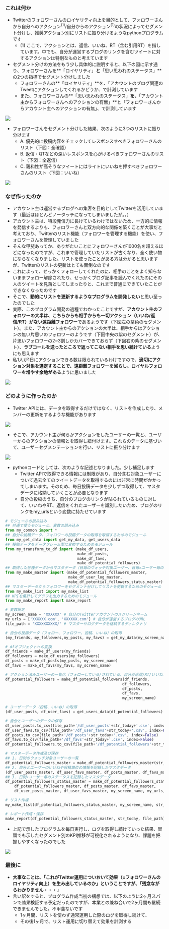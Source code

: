 ### これは何か
- Twitterのフォロワーさんのロイヤリティ向上を目的として、フォロワーさんから自分へのアクション${}^{(1)}$/自分からのアクション${}^{(1)}$の状況によってセグメント分けし、推奨アクション別にリストに振り分けるようなpythonプログラムです
	- (1) ここで、アクションとは、返信、いいね、RT（含む引用RT）を指しています。中でも、自分が運営するブログのリンクを含むツイートに対するアクションは特別なものと考えています
- セグメント分けの方法をもう少し具体的に説明すると、以下の図に示す通り、フォロワーさんを**「ロイヤリティ」**と**「思い思われのステータス」**の2つの指標でセグメント分けしました
	- フォロワーさんの**「ロイヤリティ」**を、「アカウントのブログ関連のTweetにアクションしてくれるかどうか、で計測しています
	- また、フォロワーさんの**「思い思われのステータス」**を、**「アカウント主からフォロワーさんへのアクションの有無」**と「フォロワーさんからアカウント主へのアクションの有無」、で計測しています

![](http://drive.google.com/uc?export=view&id=18NOlzZjUB4WEMuk6rME38fCXrMu9Ijdf)

- フォロワーさんをセグメント分けした結果、次のように3つのリストに振り分けます
	- A. 優先的に投稿内容をチェックしてレスポンスすべきフォロワーさんのリスト（下図：全確認）
	- B. 返信・QTなどの深いレスポンスを心がけるべきフォロワーさんのリスト（下図：全返信）
	- C. 親和性が高そうなツイートにはライトにいいねを押すべきフォロワーさんのリスト（下図：いいね）

![](http://drive.google.com/uc?export=view&id=1LQB6HtzjyvGGE0EVxKdTmKO2ftjWCoN2)

### なぜ作ったのか
- アカウント主は運営するブログへの集客を目的としてTwitterを活用しています（最近はほとんどノータッチになってしまいましたが。。）
- アカウント主は、特段発信力に長けているわけではないため、一方的に情報を発信するよりも、フォロワーさんと双方向的な関係を築くことが大事だと考えており、Twitterのリスト機能（フォロワーを管理する機能）を使い、フォロワーさんを管理していました
- そんな甲斐あってか、ありがたいことにフォロワーさんが1000名を超えるほどになったのですが、これまで管理していたリストが古くなり、全く使い物にならなくなりました。リストを使ったことがある方は分かると思いますが、Twitterのリストの更新はとても面倒なのです
- これによって、せっかくフォローしてくれたのに、相手のことをよく知らないままフォロー解除されたり、せっかくブログ記事を読んでくれたのにその人のツイートを見落としてしまったりと、これまで普通にできていたことができなくなったのです
- そこで、**動的にリストを更新するようなプログラムを開発したい**と思い至ったのでした
- 実際、このプログラム開発の過程でわかったことですが、**アカウント主のフォロワーの大半は、こちらからも相手からも一切アクション（いいね/返信/RT）がない遠距離フォロワー**であるようです（下図左の茶色のセグメント）。また、アカウント主からのアクションの大半は、相手からはアクションの無い片思いのフォロワーのようです（下図中央の紫のセグメント）が、片思いフォロワーの2~3割しかカバーできておらず（下図右の紫のセグメント）、**ラブコールを送ったところで返ってこない相手を思い続けている**ようにも思えます
- 私1人が1日にアクションできる数は限られているわけですので、**適切にアクション対象を選定することで、遠距離フォロワーを減らし、ロイヤルフォロワーを増やす余地がある**ように思いました

![](http://drive.google.com/uc?export=view&id=1LnandC5qeU6cmKWPOJ2pxQuSI88aIawj)

### どのように作ったのか
- Twitter APIには、データを取得するだけではなく、リストを作成したり、メンバーの更新をするような機能があります

![](http://drive.google.com/uc?export=view&id=1pEmP6-gQpQNG5CLUKPN3ncHOK8BUzCRU)

- そこで、アカウント主が何らかアクションをしたユーザーの一覧と、ユーザーからのアクションの情報とを取得し紐付けます。これらのデータに基づいて、ユーザーセグメンテーションを行い、リストに振り分けます

![](http://drive.google.com/uc?export=view&id=1aZsat1P50CfadhtYCpBau4OB0YmTZmzz)

- pythonコードとしては、次のような記述となりました。少し補足します
	- Twitter APIで取得できる情報には制限があり、自分含む対象ユーザーについて過去全てのツイートデータを取得するのには非常に時間がかかってしまいます。そのため、毎日投稿データを少しずつ取得して、マスタデータに格納していくことが必要となります
	- 自分の投稿のうち、自分のブログのリンクが貼られているものに対して、いいねやRT、返信をくれたユーザーを識別したいため、ブログのリンクをmy_urlsという変数に持たせています
```python
# モジュールの読み込み
## 共通で使うモジュール、変数の読み込み
from my_common import *
## 自分の投稿データ、フォロワーの投稿データの取得を取得するためのモジュール
from my_get_data import get_my_data, get_users_data
## 投稿データをデータフレーム型に変換するためのモジュール
from my_transform_to_df import (make_df_users, 
								make_df_posts, 
								make_df_favs, 						
								make_df_potential_followers)
## 取得した各種データからマスタデータ（日毎のウォッチ対象ユーザー、日毎×ユーザー毎のステータス、自分やユーザーの投稿情報）を作成するモジュール
from my_make_master import (make_df_potential_followers_master,
							make_df_user_log_master,
							make_df_potential_followers_status_master)
## マスターデータからフォロワーをセグメント分けしてリストを更新するためのモジュール
from my_make_list import my_make_list
## KPIを集計してグラフを出力するためのモジュール
from my_make_report import make_report

# 変数設定
my_screen_name = 'XXXXXX' # 自分のTwitterアカウントのスクリーンネーム
my_urls = ['XXXXXX.com', 'XXXXXX.com'] # 自分が運営するブログのURL
file_path = 'XXXXXXXXXX/' # マスターやログデータを格納するディレクトリ

# 自分の投稿データ（フォロー、フォロワー、投稿、いいね）の取得
(my_friends, my_followers,my_posts, my_favs) = get_my_data(my_screen_name)

# dfオブジェクトへの変換
df_friends = make_df_users(my_friends)
df_followers = make_df_users(my_followers)
df_posts = make_df_posts(my_posts, my_screen_name)
df_favs = make_df_favs(my_favs, my_screen_name)

# アクション済みユーザーの一覧化（フォローしている/されている、自分が返信/RT/いいねした人）
df_potential_followers = make_df_potential_followers(df_friends,
													df_followers,
													df_posts, 
													df_favs,
													my_screen_name)

# ユーザーデータ（投稿、いいね）の取得
(df_user_posts, df_user_favs) = get_users_data(df_potential_followers)

# 自分とユーザーのデータの保存
df_user_posts.to_csv(file_path+'/df_user_posts'+str_today+'.csv', index=False)
df_user_favs.to_csv(file_path+'/df_user_favs'+str_today+'.csv', index=False)
df_posts.to_csv(file_path+'/df_posts'+str_today+'.csv', index=False)
df_favs.to_csv(file_path+'/df_favs'+str_today+'.csv', index=False)
df_potential_followers.to_csv(file_path+'/df_potential_followers'+str_today+'.csv', index=False)

# マスターデータ作成及び保存
## 1. 日別のウォッチ対象ユーザーの一覧
df_potential_followers_master = make_df_potential_followers_master(str_today, file_path) 
## 2. 自分とユーザーのいいねや投稿単位の情報を記録したマスタデータ
(df_user_posts_master, df_user_favs_master, df_posts_master, df_favs_master) = make_df_user_log_master(str_today, file_path)
## 3. 日別×ユーザー毎のステータスを記録したマスタデータ
df_potential_followers_status_master = make_df_potential_followers_status_master(
    df_potential_followers_master, df_posts_master, df_favs_master,
    df_user_posts_master, df_user_favs_master, my_screen_name, my_urls, str_today)

# リスト作成
my_make_list(df_potential_followers_status_master, my_screen_name, str_today)

# レポート作成・保存
make_report(df_potential_followers_status_master, str_today, file_path)
```
- 上記で示したプログラムを毎日実行し、ログを取得し続けていった結果、冒頭でも示したセグメント別のKPI推移が可視化されるようになり、課題を把握しやすくなったのでした

![](http://drive.google.com/uc?export=view&id=1LnandC5qeU6cmKWPOJ2pxQuSI88aIawj)

### 最後に
- **大事なことは、「これがTwitter運用についおいて効果（=フォロワーさんのロイヤリティ向上）を生み出しているのか」ということですが、「残念ながらわかりません・・・」**
- 言い訳をすると、プログラム作成当初の構想では、以下のように2ヶ月スパンで効果検証する予定だったのですが、本業との兼ね合いで2ヶ月間も継続できませんでした。不甲斐ないです
	- 1ヶ月間、リストを使わず通常運用した際のログを取得し続けて、
	- その後1ヶ月で、リスト運用に切り替えて効果を計測する
<!--stackedit_data:
eyJoaXN0b3J5IjpbLTIwNjA0ODQ4MjIsMjA1NDA4MTMzNiwxOD
gzODI5NTg0LDY0ODYyMTc3NiwtOTQzODQwNTY1LC0xOTM1OTA1
NjE0LDY4OTY1MzA1MSw3MzA5OTgxMTZdfQ==
-->